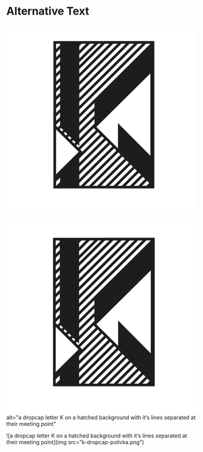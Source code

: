 # Alternative Text

<p align="center">
  <img src="k-dropcap-polivka.png" alt="a dropcap letter K  on a hatched background with it‘s lines separated at their meeting point" "class="center" width="500" />
</p>

<img src="k-dropcap-polivka.png"> alt="a dropcap letter K  on a hatched background with it‘s lines separated at their meeting point"

                                                                                                                                    
![a dropcap letter K  on a hatched background with it‘s lines separated at their meeting point](img src="k-dropcap-polivka.png")
